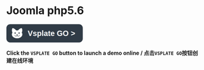 # Joomla php5.6

<a href="https://www.vsplate.com/?docker-compose=https://github.com/vsplate/dcenvs/joomla/php5.6"><img alt="VSPLATE GO" src="https://raw.githubusercontent.com/vsplate/images/master/vsgo_btn.png" width="200px"></a>

**Click the `VSPLATE GO` button to launch a demo online / 点击`VSPLATE GO`按钮创建在线环境**